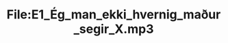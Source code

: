 ---
title: File:E1_Ég_man_ekki_hvernig_maður_segir_X.mp3
recording of: Ég man ekki hvernig maður segir X.
reading speed: slow
speaker: E
license: CC0
---